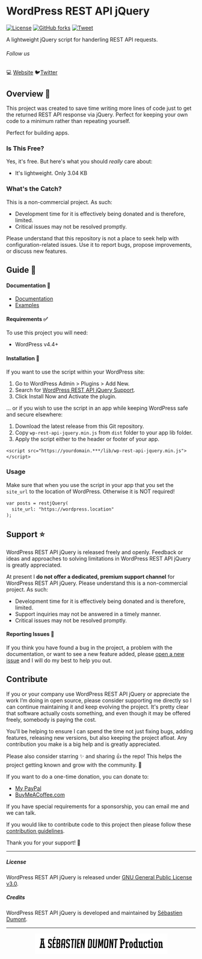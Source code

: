 # WordPress REST API jQuery

[![License](https://img.shields.io/badge/license-GPL--3.0%2B-red.svg)](https://github.com/seb86/WordPress-REST-API-jQuery/blob/master/LICENSE.md)
[![GitHub forks](https://img.shields.io/github/forks/seb86/WordPress-REST-API-jQuery.svg?style=flat)](https://github.com/seb86/WordPress-REST-API-jQuery/network)
[![Tweet](https://img.shields.io/twitter/url/http/shields.io.svg?style=social)](https://twitter.com/intent/tweet?text=RESTjQuery%20is%20a%20lightweight%20jQuery%20script%20for%20handling%20REST%20API%20requests%20from%20WordPress.%20—&url=https://restjquery.com&via=sebd86&hashtags=WordPress,RESTjQuery)

A lightweight jQuery script for handerling REST API requests.

###### Follow us
💻 [Website](https://restjquery.com) 🐦[Twitter](https://twitter.com/sebd86)


## Overview 🔔

This project was created to save time writing more lines of code just to get the returned REST API response via jQuery. Perfect for keeping your own code to a minimum rather than repeating yourself.

Perfect for building apps.

<!--If you need help with the script or want to join a community of developers who use the script you can join the Slack channel after paying a fee in your choice of currency. Simply visit [https://restjquery.com](https://restjquery.com) and select **"I would like some support"** and pay.

You will then be invited to the Slack team. Once you have created an account you can ask for help directly or talk with the rest of the community.

If you just want to show some appreciation for the project you can do that too.-->


### Is This Free?

Yes, it's free. But here's what you should _really_ care about:

* It's lightweight. Only 3.04 KB


### What's the Catch?

This is a non-commercial project. As such:

* Development time for it is effectively being donated and is therefore, limited.
* Critical issues may not be resolved promptly.

<!--If you:

* have a customization/integration requirement, or
* want to see another feature added, e.g. support for **eggs** or **donuts**,

...then I'd love to [hear from you](https://sebastiendumont.com/about/)!-->

Please understand that this repository is not a place to seek help with configuration-related issues. Use it to report bugs, propose improvements, or discuss new features.

## Guide 📘

#### Documentation 📖

* [Documentation](https://docs.restjquery.com/)
* [Examples](https://github.com/seb86/WordPress-REST-API-jQuery-Examples)


#### Requirements ✅

To use this project you will need:

* WordPress v4.4+


#### Installation 💽

If you want to use the script within your WordPress site:

1. Go to WordPress Admin > Plugins > Add New.
2. Search for [WordPress REST API jQuery Support](https://wordpress.org/plugins/wp-rest-api-jquery-support/).
3. Click Install Now and Activate the plugin.

... or if you wish to use the script in an app while keeping WordPress safe and secure elsewhere:

1. Download the latest release from this Git repository.
2. Copy `wp-rest-api-jquery.min.js` from `dist` folder to your app lib folder.
3. Apply the script either to the header or footer of your app.

```
<script src="https://yourdomain.***/lib/wp-rest-api-jquery.min.js"></script>
```


### Usage

Make sure that when you use the script in your app that you set the `site_url` to the location of WordPress. Otherwise it is NOT required!

```
var posts = restjQuery(
  site_url: "https://wordpress.location"
);
```


## Support ⭐

WordPress REST API jQuery is released freely and openly. Feedback or ideas and approaches to solving limitations in WordPress REST API jQuery is greatly appreciated.

At present I **do not offer a dedicated, premium support channel** for WordPress REST API jQuery. Please understand this is a non-commercial project. As such:

* Development time for it is effectively being donated and is therefore, limited.
* Support inquiries may not be answered in a timely manner.
* Critical issues may not be resolved promptly.

#### Reporting Issues 📝

If you think you have found a bug in the project, a problem with the documentation, or want to see a new feature added, please [open a new issue](https://github.com/seb86/WordPress-REST-API-jQuery/issues/new) and I will do my best to help you out.


## Contribute

If you or your company use WordPress REST API jQuery or appreciate the work I’m doing in open source, please consider supporting me directly so I can continue maintaining it and keep evolving the project. It's pretty clear that software actually costs something, and even though it may be offered freely, somebody is paying the cost.

You'll be helping to ensure I can spend the time not just fixing bugs, adding features, releasing new versions, but also keeping the project afloat. Any contribution you make is a big help and is greatly appreciated.

Please also consider starring ✨ and sharing 👍 the repo! This helps the project getting known and grow with the community. 🙏

If you want to do a one-time donation, you can donate to:
- [My PayPal](https://www.paypal.me/codebreaker)
- [BuyMeACoffee.com](https://www.buymeacoffee.com/sebastien)

<!--
Need to work on how to support monthly donations. Once I have figured it out, share details here.
-->
If you have special requirements for a sponsorship, you can email me and we can talk.

<!--
Uncomment this part once the project has a least one supporter.
[See all my amazing supports](#supporters) 🌟
-->

If you would like to contribute code to this project then please follow these [contribution guidelines](https://github.com/seb86/WordPress-REST-API-jQuery/blob/master/contributing.md).

Thank you for your support! 🙌


<!--## Supporters

> No supporters yet! 🔒-->

---


##### License

WordPress REST API jQuery is released under [GNU General Public License v3.0](http://www.gnu.org/licenses/gpl-3.0.html).


##### Credits

WordPress REST API jQuery is developed and maintained by [Sébastien Dumont](https://sebastiendumont.com/about/).

---

<p align="center">
	<img src="https://raw.githubusercontent.com/seb86/my-open-source-readme-template/master/a-sebastien-dumont-production.png" width="353">
</p>

